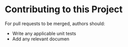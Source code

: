 # Contributing to this Project

For pull requests to be merged, authors should:

* Write any applicable unit tests
* Add any relevant documen